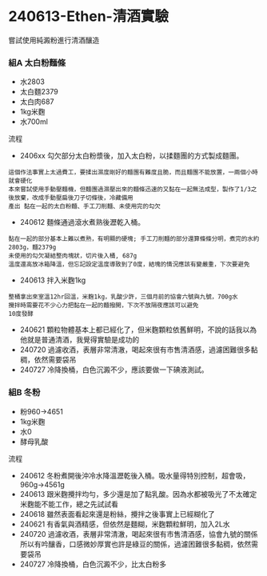 # 240613-Ethen-清酒實驗

嘗試使用純澱粉進行清酒釀造

### 組A 太白粉麵條
- 水2803
- 太白麵2379
- 太白肉687
- 1kg米麴
- 水700ml

流程
- 2406xx 勾欠部分太白粉漿後，加入太白粉，以揉麵團的方式製成麵團。
```
這個作法事實上太過費工，要揉出濕度剛好的麵團有難度且脆，而且麵團不能放置，一兩個小時就會硬化
本來嘗試使用手動壓麵機，但麵團過濕壓出來的麵條迅速的又黏在一起無法成型，製作了1/3之後放棄，改成手動壓扁後刀子切條後，冷藏備用
產出 黏在一起的太白粉麵、手工刀削麵、未使用完的勾欠
```
- 240612 麵條通過滾水煮熟後瀝乾入桶。
```
黏在一起的部分基本上難以煮熟，有明顯的硬塊; 手工刀削麵的部分還算條條分明，煮完的水約2803g，麵2379g
未使用的勾欠凝結整肉塊狀，切片後入桶, 687g
溫度還高放冰箱降溫，但忘記設定溫度導致到了0度，結塊的情況應該有變嚴重，下次要避免
```
- 240613 拌入米麴1kg
```
整桶拿出來室溫12hr回溫，米麴1kg，乳酸少許，三個月前的協會六號與九號，700g水
攪拌時需要花不少心力把黏在一起的麵撥開，下次不放隔夜應該可以避免
10度發酵
```
- 240621 顆粒物體基本上都已經化了，但米麴顆粒依舊鮮明，不說的話我以為他就是普通清酒，我覺得實驗是成功的
- 240720 過濾收酒，表層非常清澈，喝起來很有市售清酒感，過濾困難很多黏稠，依然需要袋吊
- 240727 冷降換桶，白色沉澱不少，應該要做一下碘液測試。

### 組B 冬粉
- 粉960->4651
- 1kg米麴
- 水0
- 酵母乳酸

流程
- 240612 冬粉煮開後沖冷水降溫瀝乾後入桶。吸水量得特別控制，超會吸，960g->4561g
- 240613 跟米麴攪拌均勻，多少還是加了點乳酸。因為水都被吸光了不太確定米麴能不能工作，總之先試試看
- 240618 雖然表面看起來還是粉絲，攪拌之後事實上已經糊化了
- 240621 有香氣與酒精感，但依然是麵糊，米麴顆粒鮮明，加入2L水
- 240720 過濾收酒，表層非常清澈，喝起來很有市售清酒感，協會九號的關係所以有吟釀香，口感微妙厚實也許是綠豆的關係，過濾困難很多黏稠，依然需要袋吊
- 240727 冷降換桶，白色沉澱不少，比太白粉多